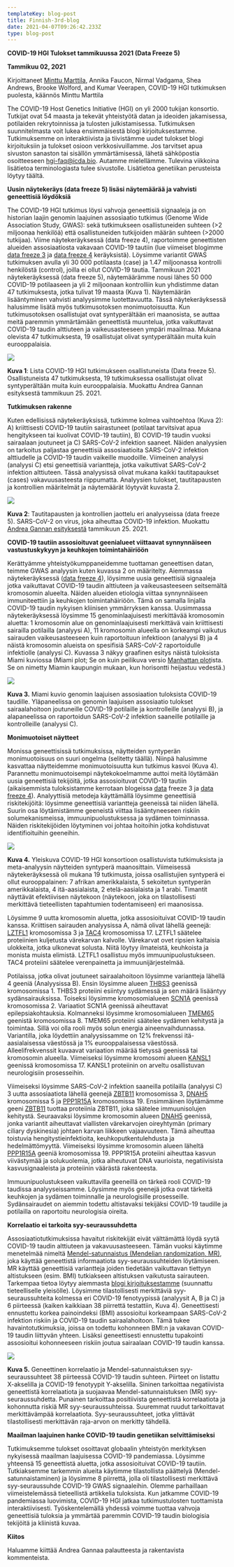 ```yaml
---
templateKey: blog-post
title: Finnish-3rd-blog
date: 2021-04-07T09:26:42.233Z
type: blog-post
---
```

**COVID-19 HGI Tulokset tammikuussa 2021 (Data Freeze 5)**

**Tammikuu 02, 2021**

Kirjoittaneet [Minttu Marttila](https://twitter.com/MinttuMarttila1), Annika Faucon, Nirmal Vadgama, Shea Andrews, Brooke Wolford, and Kumar Veerapen, COVID-19 HGI tutkimuksen puolesta, käännös Minttu Marttila

The COVID-19 Host Genetics Initiative (HGI) on yli 2000 tukijan konsortio. Tutkijat ovat 54 maasta ja tekevät yhteistyötä datan ja ideoiden jakamisessa, potilaiden rekrytoinnissa ja tulosten julkistamisessa. Tutkimuksen suunnitelmasta voit lukea ensimmäisestä blogi kirjoituksestamme. Tutkimuksemme on interaktiivista ja tiivistämme uudet tulokset blogi kirjoituksiin ja tulokset osioon verkkosivuillamme. Jos tarvitset apua sivuston sanaston tai sisällön ymmärtämisessä, lähetä sähköpostia osoitteeseen hgi-faq@icda.bio. Autamme mielellämme. Tulevina viikkoina lisätietoa terminologiasta tulee sivustolle. Lisätietoa genetiikan perusteista löytyy täältä.

**Uusin näytekeräys (data freeze 5) lisäsi näytemäärää ja vahvisti geneettisiä löydöksiä**

The COVID-19 HGI tutkimus löysi vahvoja geneettisiä signaaleja ja on historian laajin genomin laajuinen assosiaatio tutkimus (Genome Wide Association Study, GWAS): sekä tutkimukseen osallistuneiden suhteen (>2 miljoonaa henkilöä) että osallistuneiden tutkijoiden määrän suhteen (>2000 tutkijaa). Viime näytekeräyksessä (data freeze 4), raportoimme geneettisten alueiden assosiaatiosta vakavaan COVID-19 tautiin (lue viimeiset blogimme [data freeze 3](https://www.covid19hg.org/blog/2020-09-24-freeze-3-results/) ja [data freeze 4](https://www.covid19hg.org/blog/2020-11-24-covid-19-hgi-results-for-data-freeze-4-october-2020/) keräyksistä). Löysimme variantit GWAS tutkimuksen avulla yli 30 000 potilaasta (case) ja 1.47 miljoonassa kontrolli henkilöstä (control), joilla ei ollut COVID-19 tautia. Tammikuun 2021 näytekeräyksessä (data freeze 5), näytemäärämme nousi lähes 50 000 COVID-19 potilaaseen ja yli 2 miljoonaan kontrolliin kun yhdistimme datan 47 tutkimuksesta, jotka tulivat 19 maasta (Kuva 1). Näytemäärän lisääntyminen vahvisti analyysimme luotettavuutta. Tässä näytekeräyksessä halusimme lisätä myös tutkimusotoksen monimuotoisuutta. Kun tutkimusotoksen osallistujat ovat syntyperältään eri maanosista, se auttaa meitä paremmin ymmärtämään geneettistä muuntelua, jotka vaikuttavat COVID-19 taudin alttiuteen ja vaikeusasteeseen ympäri maailmaa. Mukana olevista 47 tutkimuksesta, 19 osallistujat olivat syntyperältään muita kuin eurooppalaisia.

![](https://lh5.googleusercontent.com/5uxrhp0acpH6gbz9WZOq-OkdCns337haqH-EvkmN0tdC2kn-vPRsjVkwDie4ciSJ2bMmvrjbGMqFJZ5VWVzMiTfpOee0W2Hffp91z4uumBztgl1AQ3BX2Dy5N8_Xt86f-JmwD_Vh)

**Kuva 1**: Lista COVID-19 HGI tutkimukseen osallistuneista (Data freeze 5). Osallistuneista 47 tutkimuksesta, 19 tutkimuksessa osallistujat olivat syntyperältään muita kuin eurooppalaisia. Muokattu Andrea Gannan esityksestä tammikuun 25. 2021.

**Tutkimuksen rakenne**

Kuten edellisissä näytekeräyksissä, tutkimme kolmea vaihtoehtoa (Kuva 2): A) kriittisesti COVID-19 tautiin sairastuneet (potilaat tarvitsivat apua hengitykseen tai kuolivat COVID-19 tautiin), B) COVID-19 taudin vuoksi sairaalaan joutuneet ja C) SARS-CoV-2 infektion saaneet. Näiden analyysien on tarkoitus paljastaa geneettisiä assosiaatioita SARS-CoV-2 infektion alttiudelle ja COVID-19 taudin vaikeille muodoille. Viimeinen analyysi (analyysi C) etsi geneettisiä variantteja, jotka vaikuttivat SARS-CoV-2 infektion alttiuteen. Tässä analyysissä olivat mukana kaikki tautitapaukset (cases) vakavuusasteesta riippumatta. Analyysien tulokset, tautitapausten ja kontrollien määritelmät ja näytemäärät löytyvät kuvasta 2.

![](https://lh3.googleusercontent.com/SuRLCYXA3ggmM19_jcFZvvfhrOnX4yw-YCCNG-S-mgiR3lYSh_niKj8VrqBEZLWQM8Wx-icnTmxonhbS4EnfHOGipFLQX_bcFFLA0OViFp9YBR2b5fkn2GL2GvOEguMoEOLJzMZK)

**Kuva 2**: Tautitapausten ja kontrollien jaottelu eri analyyseissa (data freeze 5). SARS-CoV-2 on virus, joka aiheuttaa COVID-19 infektion. Muokattu [Andrea Gannan esityksestä](https://www.covid19hg.org/blog/2021-01-29-january-25-2021-meeting/) tammikuun 25. 2021.

**COVID-19 tautiin assosioituvat geenialueet viittaavat synnynnäiseen vastustuskykyyn ja keuhkojen toimintahäiriöön**

Kerättyämme yhteistyökumppaneidemme tuottaman geneettisen datan, teimme GWAS analyysin kuten kuvassa 2 on määritelty. Aiemmassa näytekeräyksessä ([data freeze 4](https://www.covid19hg.org/blog/2020-11-24-covid-19-hgi-results-for-data-freeze-4-october-2020/)), löysimme uusia geneettisiä signaaleja jotka vaikuttavat COVID-19 taudin alttiuteen ja vaikeusasteeseen seitsemältä kromosomin alueelta. Näiden alueiden etiologia viittaa synnynnäiseen immuniteettiin ja keuhkojen toimintahäiriöön. Tämä on samalla linjalla COVID-19 taudin nykyisen kliinisen ymmärryksen kanssa. Uusimmassa näytekeräyksessä löysimme 15 genominlaajuisesti merkittävää kromosomin aluetta: 1 kromosomin alue on genominlaajuisesti merkittävä vain kriittisesti sairailla potilailla (analyysi A), 11 kromosomin alueella on korkeampi vaikutus sairauden vaikeusasteeseen kuin raportoituun infektioon (analyysi B) ja 4 näistä kromosomin alueista on spesifisiä SARS-CoV-2 raportoidulle infektiolle (analyysi C). Kuvassa 3 näkyy graafinen esitys näistä tuloksista Miami kuviossa (Miami plot; Se on kuin peilikuva versio [Manhattan plot](https://en.wikipedia.org/wiki/Manhattan_plot)ista. Se on nimetty Miamin kaupungin mukaan, kun horisontti heijastuu vedestä.)

![](https://lh6.googleusercontent.com/9_UHD2M1D5nWBEl3twyHUwCUwxkbW5Rxh0pnjLXFwi_F2_k9fR-fUQI6ccrw3Qg6SkTIkFhhufWXxIuK4GOY9Z80xi2gg2ZCU5QxGiJlHpGSx0oZDSBNSlFYDoiLdf19dmKENJbw)

**Kuva 3.** Miami kuvio genomin laajuisen assosiaation tuloksista COVID-19 taudille. Yläpaneelissa on genomin laajuisen assosiaatio tulokset sairaalahoitoon joutuneille COVID-19 potilaille ja kontrolleille (analyysi B), ja alapaneelissa on raportoidun SARS-CoV-2 infektion saaneille potilaille ja kontrolleille (analyysi C).

**Monimuotoiset näytteet**

Monissa geneettisissä tutkimuksissa, näytteiden syntyperän monimuotoisuus on suuri ongelma (selitetty täällä). Niinpä halusimme kasvattaa näytteidemme monimuotoisuutta kun tutkimus kasvoi (Kuva 4). Parannettu monimuotoisempi näytekokoelmamme auttoi meitä löytämään uusia geneettisiä tekijöitä, jotka assosioituvat COVID-19 tautiin (aikaisemmista tuloksistamme kerrotaan blogeissa [data](https://www.covid19hg.org/blog/2020-09-24-freeze-3-results/) freeze 3 ja [data freeze 4](https://www.covid19hg.org/blog/2020-11-24-covid-19-hgi-results-for-data-freeze-4-october-2020/)). Analyyttisiä metodeja käyttämällä löysimme geneettisiä riskitekijöitä: löysimme geneettisiä variantteja geeneissä tai niiden lähellä. Suurin osa löytämistämme geeneistä viittaa lisääntyneeseen riskiin solumekanismeissa, immuunipuolustuksessa ja sydämen toiminnassa. Näiden riskitekijöiden löytyminen voi johtaa hoitoihin jotka kohdistuvat identifioituihin geeneihin.

![](https://lh4.googleusercontent.com/vzuoLcOHfEuoO3ADx3Mv-hj7Fn2G_mI5ZaBonkoQ0Qg4bJEHWTzq6vMo7R0s6WzW3G2ngVfsLCSATusWWB_wm_eIFCwag8txOavLUgg3n-1b2SU-0sKZsJqg7_ZhJ_eXggjMnS1D)

**Kuva 4.** Yleiskuva COVID-19 HGI konsortioon osallistuvista tutkimuksista ja meta-analyysin näytteiden syntyperä maanosittain. Viimeisessä näytekeräyksessä oli mukana 19 tutkimusta, joissa osallistujien syntyperä ei ollut eurooppalainen: 7 afrikan amerikkalaista, 5 sekoitetun syntyperän amerikkalaista, 4 itä-aasialaista, 2 etelä-aasialaista ja 1 arabi. Timantit näyttävät efektiivisen näytekoon (näytekoon, joka on tilastollisesti merkittävä tieteellisten tapahtumien todentamiseen) eri maanosissa.

Löysimme 9 uutta kromosomin aluetta, jotka assosioituivat COVID-19 taudin kanssa. Kriittisen sairauden analyysissa A, nämä olivat lähellä geenejä: [LZTFL1](https://www.genecards.org/cgi-bin/carddisp.pl?gene=LZTFL1) kromosomissa 3 ja [TAC4](https://www.genecards.org/cgi-bin/carddisp.pl?gene=TAC4) kromosomissa 17. LZTFL1 säätelee proteiinien kuljetusta värekarvan kalvolle. Värekarvat ovet ripsien kaltaisia ulokkeita, jotka ulkonevat solusta. Niitä löytyy ilmateistä, keuhkoista ja monista muista elimistä. LZTFL1 osallistuu myös immuunipuolustukseen. TAC4 proteiini säätelee verenpainetta ja immuunijärjestelmää.

Potilaissa, jotka olivat joutuneet sairaalahoitoon löysimme variantteja lähellä 4 geeniä (Analyysissa B). Ensin löysimme alueen [THBS3](https://www.genecards.org/cgi-bin/carddisp.pl?gene=THBS3) geenissä kromosomissa 1. THBS3 proteiini esiintyy sydämessä ja sen määrä lisääntyy sydänsairauksissa. Toiseksi löysimme kromosomialueen [SCN1A](https://www.genecards.org/cgi-bin/carddisp.pl?gene=SCN1A) geenissä kromosomissa 2. Variaatiot SCN1A geenissä aiheuttavat epilepsiakohtauksia. Kolmanneksi löysimme kromosomialueen [TMEM65](https://www.genecards.org/cgi-bin/carddisp.pl?gene=TMEM65) geenistä kromosomissa 8. TMEM65 proteiini säätelee sydämen kehitystä ja toimintaa. Sillä voi olla rooli myös solun energia aineenvaihdunnassa. Variantilla, joka löydettiin analyysissamme on 12% frekvenssi itä-aasialaisessa väestössä ja 1% eurooppalaisessa väestössä. Alleelifrekvenssit kuvaavat variaation määrää tietyssä geenissä tai kromosomin alueella. Viimeiseksi löysimme kromosomi alueen [KANSL1](https://www.genecards.org/cgi-bin/carddisp.pl?gene=KANSL1) geenissä kromosomissa 17. KANSL1 proteiinin on arveltu osallistuvan neurologisiin prosesseihin.

Viimeiseksi löysimme SARS-CoV-2 infektion saaneilla potilailla (analyysi C) 3 uutta assosiaatiota lähellä geenejä [ZBTB11](https://www.genecards.org/cgi-bin/carddisp.pl?gene=ZBTB11) kromosomissa 3, [DNAH5](https://www.genecards.org/cgi-bin/carddisp.pl?gene=DNAH5) kromosomissa 5 ja [PPP1R15A](https://www.genecards.org/cgi-bin/carddisp.pl?gene=PPP1R15A) kromosomissa 19. Ensimmäinen löytämämme geeni [ZBTB11](https://www.genecards.org/cgi-bin/carddisp.pl?gene=ZBTB11) tuottaa proteiinia ZBTB11, joka säätelee immuunisolujen kehitystä. Seuraavaksi löysimme kromosomin alueen [DNAH5](https://www.genecards.org/cgi-bin/carddisp.pl?gene=DNAH5) geenissä, jonka variantit aiheuttavat viallisten värekarvojen oireyhtymän (primary ciliary dyskinesia) johtaen karvan liikkeen vajaavuuteen. Tämä aiheuttaa toistuvia hengitystieinfektioita, keuhkoputkentulehdusta ja hedelmättömyyttä. Viimeiseksi löysimme kromosomin alueen läheltä [PPP1R15A](https://www.genecards.org/cgi-bin/carddisp.pl?gene=PPP1R15A) geeniä kromosomissa 19. PPP1R15A proteiini aiheuttaa kasvun viivästymää ja solukuolemia, jotka aiheutuvat DNA vaurioista, negatiivisista kasvusignaaleista ja proteiinin väärästä rakenteesta.

Immuunipuolustukseen vaikuttavilla geeneillä on tärkeä rooli COVID-19 taudissa analyyseissamme. Löysimme myös geenejä jotka ovat tärkeitä keuhkojen ja sydämen toiminnalle ja neurologisille prosesseille. Sydänsairaudet on aiemmin todettu altistavaksi tekijäksi COVID-19 taudille ja potilailla on raportoitu neurologisia oireita.

**Korrelaatio ei tarkoita syy-seuraussuhdetta**

Assosiaatiotutkimuksissa havaitut riskitekijät eivät välttämättä löydä syytä COVID-19 taudin alttiuteen ja vakavuusasteeseen. Tämän vuoksi käytimme menetelmää nimeltä [Mendel-satunnaistus (Mendelian randomization, MR)](https://en.wikipedia.org/wiki/Mendelian_randomization), joka käyttää geneettistä informaatiota syy-seuraussuhteiden löytämiseen. MR käyttää geneettisiä variantteja joiden tiedetään vaikuttavan tiettyyn altistukseen (esim. BMI) tutkiakseen altistuksen vaikutusta sairauteen. Tarkempaa tietoa löytyy aiemmasta [blogi kirjoituksestamme](https://www.covid19hg.org/blog/2021-02-05-mr-working-group/) (suunnattu tieteelliselle yleisölle). Löysimme tilastollisesti merkittäviä syy-seuraussuhteita kolmessa eri COVID-19 fenotyypissä (analyysit A, B ja C) ja 6 piirteessä (kaiken kaikkiaan 38 piirrettä testattiin, Kuva 4). Geneettisesti ennustettu korkea painoindeksi (BMI) assosioitui korkeampaan SARS-CoV-2 infektion riskiin ja COVID-19 taudin sairaalahoitoon. Tämä tukee havaintotutkimuksia, joissa on todettu kohonneen BMI:n ja vakavan COVID-19 taudin liittyvän yhteen. Lisäksi geneettisesti ennustettu tupakointi assosioitui kohonneeseen riskiin joutua sairaalaan COVID-19 taudin kanssa.

![](https://lh5.googleusercontent.com/qetLN0PY6hUQFUQbDaxlJAle6W_Nd_sIW3kaXm6n-aD-eV5zSTE0rWG-KlJoPoXka3lfa0Wqq3ENfdkA-Dpi-4_hJYcArnqKcQqmx0AZrlVn_HQUk5PwTBgxutzC0cFV_OduRZnN)

**Kuva 5.** Geneettinen korrelaatio ja Mendel-satunnaistuksen syy-seuraussuhteet 38 piirteessä COVID-19 taudin suhteen. Piirteet on listattu X-akselilla ja COVID-19 fenotyypit Y-akselilla. Sininen tarkoittaa negatiivista geneettistä korrelaatiota ja suojaavaa Mendel-satunnaistuksen (MR) syy-seuraussuhdetta. Punainen tarkoittaa positiivista geneettistä korrelaatiota ja kohonnutta riskiä MR syy-seuraussuhteissa. Suuremmat ruudut tarkoittavat merkittävämpää korrelaatiota. Syy-seuraussuhteet, jotka ylittävät tilastollisesti merkittävän raja-arvon on merkitty tähdellä.

**Maailman laajuinen hanke COVID-19 taudin genetiikan selvittämiseksi**

Tutkimuksemme tulokset osoittavat globaalin yhteistyön merkityksen nykyisessä maailman laajuisessa COVID-19 pandemiassa. Löysimme yhteensä 15 geneettistä aluetta, jotka assosioituivat COVID-19 tautiin. Tutkiaksemme tarkemmin alueita käytimme tilastollista päättelyä (Mendel-satunnaistaminen) ja löysimme 8 piirrettä, jolla oli tilastollisesti merkittävä syy-seuraussuhde COVID-19 GWAS signaaleihin. Olemme parhaillaan viimeistelemässä tieteellistä artikkelia tuloksista. Kun jatkamme COVID-19 pandemiassa luovimista, COVID-19 HGI jatkaa tutkimustulosten tuottamista interaktiivisesti. Työskentelemällä yhdessä voimme tuottaa vahvoja geneettisiä tuloksia ja ymmärtää paremmin COVID-19 taudin biologisia tekijöitä ja kliinistä kuvaa.

**Kiitos**

Haluamme kiittää Andrea Gannaa palautteesta ja rakentavista kommenteista.